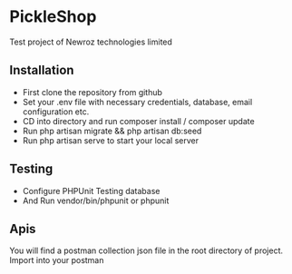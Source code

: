 # PickleShop
Test project of Newroz technologies limited

## Installation

- First clone the repository from github
- Set your .env file with necessary credentials, database, email configuration etc.
- CD into directory and run composer install / composer update
- Run php artisan migrate && php artisan db:seed
- Run php artisan serve to start your local server

## Testing

- Configure PHPUnit Testing database
- And Run vendor/bin/phpunit or phpunit

## Apis

You will find a postman collection json file in the root directory of project. Import into your postman
